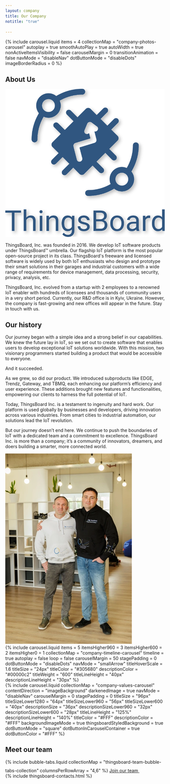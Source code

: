 ```yaml
---
layout: company
title: Our Company
notitle: "true"

---
```


<div class="company-content">
    <div class="company-hero-carousel">
        {% include carousel.liquid items = 4 collectionMap = "company-photos-carousel" autoplay = true smoothAutoPlay = true autoWidth = true nonActiveItemsVisibility = false carouselMargin = 0 transitionAnimation = false navMode = "disableNav" dotButtonMode = "disableDots" imageBorderRadius = 0 %}
    </div>
    <div class="company-aboutus">
        <h2 class="company-content-title">About Us</h2>
        <div class="company-aboutus-container">
            <div class="company-wrapper">
                <div class="company-flex-content-default">
                    <img class="company-aboutus-image" src="/images/companyImages/thingsboard_logo.svg" alt="Thingsboard logo">
                    <div class="company-text-content-default">
                        <p class="company-text">ThingsBoard, Inc. was founded in 2016. We develop IoT software products under ThingsBoard™ umbrella. Our flagship IoT platform is the most popular open-source project in its class. ThingsBoard's freeware and licensed software is widely used by both IoT enthusiasts who design and prototype their smart solutions in their garages and industrial customers with a wide range of requirements for device management, data processing, security, privacy, analysis, etc.</p>
                        <p class="company-text">ThingsBoard, Inc. evolved from a startup with 2 employees to a renowned IoT enabler with hundreds of licensees and thousands of community users in a very short period. Currently, our R&D office is in Kyiv, Ukraine. However, the company is fast-growing and new offices will appear in the future. Stay in touch with us.</p>
                    </div>
                </div>
            </div>
        </div>
        <h2 class="company-content-title">Our history</h2>
        <div class="company-history-container">
            <div class="company-wrapper">
                <div class="company-flex-content-default">
                    <div class="company-text-content-default">
                        <p class="company-text">Our journey began with a simple idea and a strong belief in our capabilities. We knew the future lay in IoT, so we set out to create software that enables users to develop exceptional IoT solutions worldwide. With this mission, two visionary programmers started building a product that would be accessible to everyone.</p>
                        <p class="company-text">And it succeeded.</p>
                        <p class="company-text">As we grew, so did our product. We introduced subproducts like EDGE, Trendz, Gateway, and TBMQ, each enhancing our platform’s efficiency and user experience. These additions brought new features and functionalities, empowering our clients to harness the full potential of IoT.</p>
                        <p class="company-text">Today, ThingsBoard Inc. is a testament to ingenuity and hard work. Our platform is used globally by businesses and developers, driving innovation across various industries. From smart cities to industrial automation, our solutions lead the IoT revolution.</p>
                        <p class="company-text">But our journey doesn’t end here. We continue to push the boundaries of IoT with a dedicated team and a commitment to excellence. ThingsBoard Inc. is more than a company; it’s a community of innovators, dreamers, and doers building a smarter, more connected world.</p>
                    </div>
                    <img class="company-aboutus-image" src="/images/companyImages/history_image.webp" alt="">
                </div>
            </div>
        </div>
    </div>
    <div class="company-timeline">
        <div class="company-wrapper">
            {% include carousel.liquid items = 5 itemsHigher960 = 3 itemsHigher600 = 2 itemsHigher0 = 1 collectionMap = "company-timeline-carousel" timeline = true autoplay = false loop = false carouselMargin = 50 stagePadding = 0 dotButtonMode = "disableDots" navMode = "smallArrow" titleHoverScale = 1.6 titleSize = "24px" titleColor = "#305680" descriptionColor = "#00000c2" titleWeight = "600" titleLineHeight = "40px" descriptionLineHeight = "30px" %}
        </div>
    </div>
    <div class="company-values">
        <div class="company-values-wrapper">
            {% include carousel.liquid collectionMap = "company-values-carousel" contentDirection = "imageBackground" darkenedImage = true navMode = "disableNav" carouselMargin = 0 stagePadding = 0 titleSize = "96px" titleSizeLower1280 = "64px" titleSizeLower960 = "56px" titleSizeLower600 = "40px" descriptionSize = "36px" descriptionSizeLower960 = "32px" descriptionSizeLower600 = "28px" titleLineHeight = "125%" descriptionLineHeight = "140%" titleColor = "#FFF" descriptionColor = "#FFF" backgroundImageMode = true thingsboardStyledBackground = true dotButtonMode = "square" dotButtonInCarouselContainer = true dotButtonColor = "#FFF" %}
        </div>
    </div>
    <div class="company-team">
        <div class="company-team-wrapper">
            <h2 class="company-content-title">Meet our team</h2>
            {% include bubble-tabs.liquid collectionMap = "thingsboard-team-bubble-tabs-collection" columnsPerRowArray = "4,6" %}
            <a class="join-link" href="/careers/">
                <span>Join our team</span>
                <svg width="25" height="24" viewBox="0 0 25 24" fill="none" xmlns="http://www.w3.org/2000/svg">
                <path d="M6.5 6V8H15.09L5.5 17.59L6.91 19L16.5 9.41V18H18.5V6H6.5Z" fill="white"/>
                </svg>
            </a>
        </div>
    </div>
    {% include thingsboard-contacts.html %}
</div>

<script type="text/javascript">

    const animatedBlocks = [
        {
            classToSearch: ".company-hero-carousel",
            classToAdd: "company-hero-carousel-animation",
            threshold: 0.2
        },
        {
            classToSearch: ".company-aboutus-container",
            classToAdd: "company-aboutus-content-animation",
            threshold: 0.4
        },
        {
            classToSearch: ".company-history-container",
            classToAdd: "company-history-content-animation",
            threshold: 0.2
        },
        {
            classToSearch: ".company-timeline",
            classToAdd: "company-timeline-content-animation",
            threshold: 0.5
        },
        {
            classToSearch: ".company-values",
            classToAdd: "company-values-content-animation",
            threshold: 0.3
        }
    ];

    function searchForAnimation(block) {
        const searchedBlock = document.querySelector(block.classToSearch);
    
        const searchedBlockObserver = new IntersectionObserver(entries => {
            entries.forEach(entry => {
                if (entry.isIntersecting) {
                    entry.target.classList.add(block.classToAdd);
                    searchedBlockObserver.unobserve(entry.target);
                }
            })
        }, {
            threshold: block.threshold
        });

        searchedBlockObserver.observe(searchedBlock);
    }

    animatedBlocks.forEach(block => {
        searchForAnimation (block);
    })

</script>